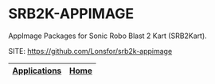 # SRB2K-APPIMAGE
 
 AppImage Packages for Sonic Robo Blast 2 Kart (SRB2Kart).
 
 SITE: https://github.com/Lonsfor/srb2k-appimage

 | [Applications](https://portable-linux-apps.github.io/apps.html) | [Home](https://portable-linux-apps.github.io)
 | --- | --- |
